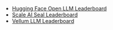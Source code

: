 * [Hugging Face Open LLM Leaderboard](https://huggingface.co/spaces/open-llm-leaderboard/open_llm_leaderboard#)
* [Scale AI Seal Leaderboard](https://scale.com/leaderboard)
* [Vellum LLM Leaderboard](https://www.vellum.ai/llm-leaderboard)
